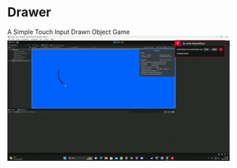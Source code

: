# Drawer
 A Simple Touch Input Drawn Object Game
![](https://github.com/AtahanEkici/Drawer/blob/main/Early_Alpha.gif)
